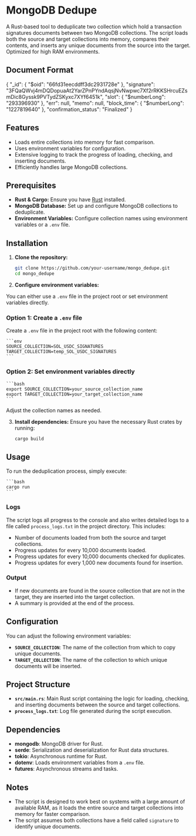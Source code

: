 # MongoDB Dedupe

A Rust-based tool to deduplicate two collection which hold a transaction signatures documents between two MongoDB collections. The script loads both the source and target collections into memory, compares their contents, and inserts any unique documents from the source into the target. Optimized for high RAM environments.

## Document Format

{
  "_id": {
    "$oid": "66fd31eecddff3dc2931728e"
  },
  "signature": "3FQaQWvj4mDQDopuaAt2YarZPnPYndAqsjNvNwpwc7Xf2rRKKSHrcuEZsmDic8Gyssk9PVTydZSKyxc7XYf6451k",
  "slot": {
    "$numberLong": "293396930"
  },
  "err": null,
  "memo": null,
  "block_time": {
    "$numberLong": "1227819640"
  },
  "confirmation_status": "Finalized"
}

## Features

- Loads entire collections into memory for fast comparison.
- Uses environment variables for configuration.
- Extensive logging to track the progress of loading, checking, and inserting documents.
- Efficiently handles large MongoDB collections.

## Prerequisites

- **Rust & Cargo:** Ensure you have [Rust](https://www.rust-lang.org/tools/install) installed.
- **MongoDB Database:** Set up and configure MongoDB collections to deduplicate.
- **Environment Variables:** Configure collection names using environment variables or a `.env` file.

## Installation

1. **Clone the repository:**
    ```bash
    git clone https://github.com/your-username/mongo_dedupe.git
    cd mongo_dedupe
    ```

2. **Configure environment variables:**

You can either use a `.env` file in the project root or set environment variables directly.

### Option 1: Create a `.env` file
Create a `.env` file in the project root with the following content:

    ```env
    SOURCE_COLLECTION=SOL_USDC_SIGNATURES
    TARGET_COLLECTION=temp_SOL_USDC_SIGNATURES
    ```

### Option 2: Set environment variables directly

    ```bash
    export SOURCE_COLLECTION=your_source_collection_name
    export TARGET_COLLECTION=your_target_collection_name
    ``` 

Adjust the collection names as needed.

3. **Install dependencies:** Ensure you have the necessary Rust crates by running:

    ```bash
    cargo build
    ```

## Usage

To run the deduplication process, simply execute:

    ```bash
    cargo run
    ```

### Logs

The script logs all progress to the console and also writes detailed logs to a file called `process_logs.txt` in the project directory. This includes:

- Number of documents loaded from both the source and target collections.
- Progress updates for every 10,000 documents loaded.
- Progress updates for every 10,000 documents checked for duplicates.
- Progress updates for every 1,000 new documents found for insertion.

### Output

- If new documents are found in the source collection that are not in the target, they are inserted into the target collection.
- A summary is provided at the end of the process.

## Configuration

You can adjust the following environment variables:

- **`SOURCE_COLLECTION`**: The name of the collection from which to copy unique documents.
- **`TARGET_COLLECTION`**: The name of the collection to which unique documents will be inserted.

## Project Structure

- **`src/main.rs`**: Main Rust script containing the logic for loading, checking, and inserting documents between the source and target collections.
- **`process_logs.txt`**: Log file generated during the script execution.

## Dependencies

- **mongodb**: MongoDB driver for Rust.
- **serde**: Serialization and deserialization for Rust data structures.
- **tokio**: Asynchronous runtime for Rust.
- **dotenv**: Loads environment variables from a `.env` file.
- **futures**: Asynchronous streams and tasks.

## Notes

- The script is designed to work best on systems with a large amount of available RAM, as it loads the entire source and target collections into memory for faster comparison.
- The script assumes both collections have a field called `signature` to identify unique documents.

